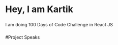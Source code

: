 <h1 align="left">Hey, I am Kartik</h1>

###

<p align="left">I am doing 100 Days of Code Challenge in React JS</p>

###

#Project Speaks 
